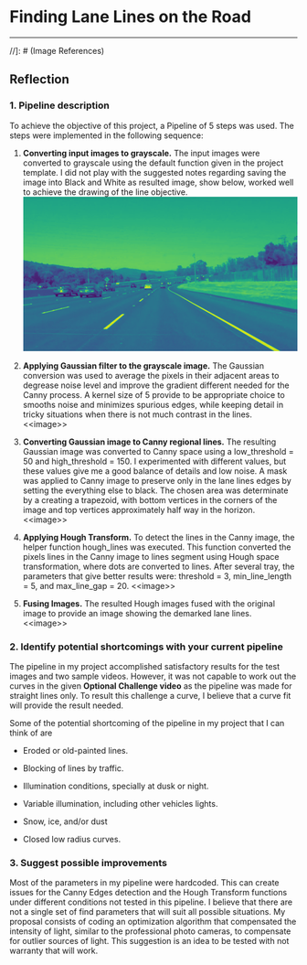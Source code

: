 # **Finding Lane Lines on the Road** 
---
//]: # (Image References)


[Grayscale]: ./test_images_output/gray_solidWhiteCurve.jpg "Grayscale"


## Reflection

### 1. Pipeline description

To achieve the objective of this project, a Pipeline of 5 steps was
used. The steps were implemented in the following sequence:

1.  **Converting input images to grayscale.** The input images were
    converted to grayscale using the default function given in the
    project template. I did not play with the suggested notes regarding
    saving the image into Black and White as resulted image, show below,
    worked well to achieve the drawing of the line objective.
    ![Grayscale]

2.  **Applying Gaussian filter to the grayscale image.** The Gaussian
    conversion was used to average the pixels in their adjacent areas to
    degrease noise level and improve the gradient different needed for
    the Canny process. A kernel size of 5 provide to be appropriate
    choice to smooths noise and minimizes spurious edges, while keeping
    detail in tricky situations when there is not much contrast in the
    lines. &lt;&lt;image&gt;&gt;

3.  **Converting Gaussian image to Canny regional lines.** The resulting
    Gaussian image was converted to Canny space using a low\_threshold =
    50 and high\_threshold = 150. I experimented with different values,
    but these values give me a good balance of details and low noise. A
    mask was applied to Canny image to preserve only in the lane lines
    edges by setting the everything else to black. The chosen area was
    determinate by a creating a trapezoid, with bottom vertices in the
    corners of the image and top vertices approximately half way in the
    horizon. &lt;&lt;image&gt;&gt;

4.  **Applying Hough Transform.** To detect the lines in the Canny
    image, the helper function hough\_lines was executed. This function
    converted the pixels lines in the Canny image to lines segment using
    Hough space transformation, where dots are converted to lines. After
    several tray, the parameters that give better results were:
    threshold = 3, min\_line\_length = 5, and max\_line\_gap = 20.
    &lt;&lt;image&gt;&gt;

5.  **Fusing Images.** The resulted Hough images fused with the original
    image to provide an image showing the demarked lane lines.
    &lt;&lt;image&gt;&gt;

### 2. Identify potential shortcomings with your current pipeline

The pipeline in my project accomplished satisfactory results for the
test images and two sample videos. However, it was not capable to work
out the curves in the given **Optional Challenge video** as the pipeline
was made for straight lines only. To result this challenge a curve, I
believe that a curve fit will provide the result needed.

Some of the potential shortcoming of the pipeline in my project that I
can think of are

-   Eroded or old-painted lines.

-   Blocking of lines by traffic.

-   Illumination conditions, specially at dusk or night.

-   Variable illumination, including other vehicles lights.

-   Snow, ice, and/or dust

-   Closed low radius curves.

### 3. Suggest possible improvements

Most of the parameters in my pipeline were hardcoded. This can create
issues for the Canny Edges detection and the Hough Transform functions
under different conditions not tested in this pipeline. I believe that
there are not a single set of find parameters that will suit all
possible situations. My proposal consists of coding an optimization
algorithm that compensated the intensity of light, similar to the
professional photo cameras, to compensate for outlier sources of light.
This suggestion is an idea to be tested with not warranty that will
work.
